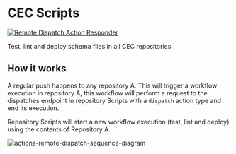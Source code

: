 # CEC Scripts

[![Remote Dispatch Action Responder](https://github.com/california-energy-commission/Scripts/actions/workflows/test-deploy.yml/badge.svg)](https://github.com/california-energy-commission/Scripts/actions/workflows/test-deploy.yml)

Test, lint and deploy schema files in all CEC repositories

## How it works

A regular push happens to any repository A. This will trigger a workflow execution in repository A, this workflow will perform a request to the dispatches endpoint in repository Scripts with a `dispatch` action type and end its execution.

Repository Scripts will start a new workflow execution (test, lint and deploy) using the contents of Repository A.

![actions-remote-dispatch-sequence-diagram](https://user-images.githubusercontent.com/1832537/113180905-a3895b80-9227-11eb-9bb2-1700d8fd3fed.png)